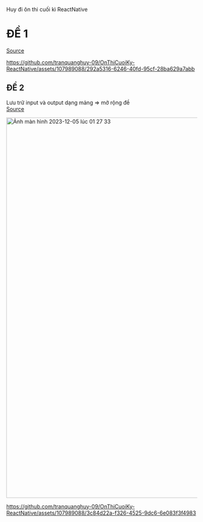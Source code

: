 Huy đi ôn thi cuối kì ReactNative

# ĐỀ 1
<a href="https://github.com/tranquanghuy-09/OnThiCuoiKy-ReactNative/tree/main/20092731_TranQuangHuy" target="_blank">Source</a>

https://github.com/tranquanghuy-09/OnThiCuoiKy-ReactNative/assets/107989088/292a5316-6246-40fd-95cf-28ba629a7abb


## ĐỀ 2
Lưu trữ input và output dạng mảng => mở rộng đề <br/>
<a href="https://github.com/tranquanghuy-09/OnThiCuoiKy-ReactNative/tree/main/20092731_TranQuangHuy_De2" target="_blank">Source</a>

<img width="1004" alt="Ảnh màn hình 2023-12-05 lúc 01 27 33" src="https://github.com/tranquanghuy-09/OnThiCuoiKy-ReactNative/assets/107989088/5d56eba0-3ec4-4a97-9004-5db345538d99">

https://github.com/tranquanghuy-09/OnThiCuoiKy-ReactNative/assets/107989088/3c84d22a-f326-4525-9dc6-6e083f3f4983

